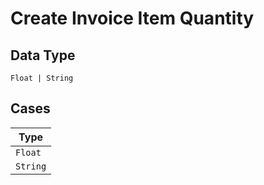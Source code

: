 
# Create Invoice Item Quantity

## Data Type

`Float | String`

## Cases

| Type |
|  --- |
| `Float` |
| `String` |

